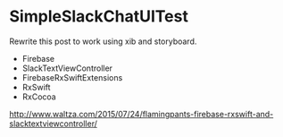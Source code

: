 # SimpleSlackChatUITest

Rewrite this post to work using xib and storyboard.

- Firebase
- SlackTextViewController
- FirebaseRxSwiftExtensions
- RxSwift
- RxCocoa

http://www.waltza.com/2015/07/24/flamingpants-firebase-rxswift-and-slacktextviewcontroller/
